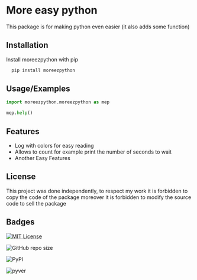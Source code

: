 
# More easy python

This package is for making python even easier (it also adds some function)


## Installation

Install moreezpython with pip

```bash
  pip install moreezpython
```
    
## Usage/Examples

```python
import moreezpython.moreezpython as mep

mep.help()
```


## Features

- Log with colors for easy reading
- Allows to count for example print the number of seconds to wait
- Another Easy Features


## License

This project was done independently, to respect my work it is forbidden to copy the code of the package moreover it is forbidden to modify the source code to sell the package



## Badges


[![MIT License](https://img.shields.io/badge/License-MIT-green.svg)](https://choosealicense.com/licenses/mit/)

![GitHub repo size](https://img.shields.io/github/repo-size/Maelus-999/ezpython)

![PyPI](https://img.shields.io/pypi/v/moreezpython)

![pyver](https://img.shields.io/badge/min%20python%20version-v2.7-green)

